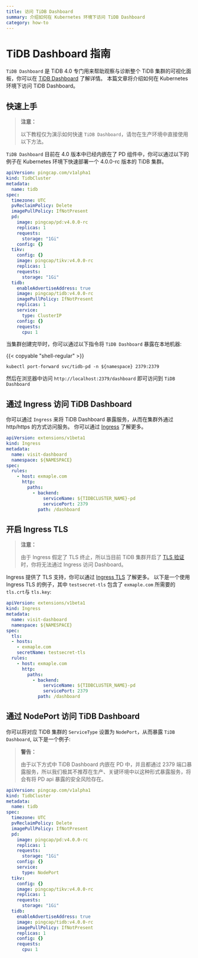 ```yaml
---
title: 访问 TiDB Dashboard
summary: 介绍如何在 Kubernetes 环境下访问 TiDB Dashboard
category: how-to
---
```


# TiDB Dashboard 指南

`TiDB Dashboard` 是 TiDB 4.0 专门用来帮助观察与诊断整个 TiDB 集群的可视化面板，你可以在 [TiDB Dashboard](https://github.com/pingcap-incubator/tidb-dashboard) 了解详情。 本篇文章将介绍如何在 Kubernetes 环境下访问 TiDB Dashboard。


## 快速上手

> **注意：**
>
> 以下教程仅为演示如何快速 `TiDB Dashboard`，请勿在生产环境中直接使用以下方法。 

`TiDB Dashboard` 目前在 4.0 版本中已经内嵌在了 PD 组件中，你可以通过以下的例子在 Kubernetes 环境下快速部署一个 4.0.0-rc 版本的 TiDB 集群。

```yaml
apiVersion: pingcap.com/v1alpha1
kind: TidbCluster
metadata:
  name: tidb
spec:
  timezone: UTC
  pvReclaimPolicy: Delete
  imagePullPolicy: IfNotPresent
  pd:
    image: pingcap/pd:v4.0.0-rc
    replicas: 1
    requests:
      storage: "1Gi"
    config: {}
  tikv:
    config: {}
    image: pingcap/tikv:v4.0.0-rc
    replicas: 1
    requests:
      storage: "1Gi"
  tidb:
    enableAdvertiseAddress: true
    image: pingcap/tidb:v4.0.0-rc
    imagePullPolicy: IfNotPresent
    replicas: 1
    service:
      type: ClusterIP
    config: {}
    requests:
      cpu: 1
```

当集群创建完毕时，你可以通过以下指令将 `TiDB Dashboard` 暴露在本地机器:

{{< copyable "shell-regular" >}}

```shell
kubectl port-forward svc/tidb-pd -n ${namespace} 2379:2379
```

然后在浏览器中访问 `http://localhost:2379/dashboard` 即可访问到 `TiDB Dashboard` 


## 通过 Ingress 访问 TiDB Dashboard

你可以通过 `Ingress` 来将 TiDB Dashboard 暴露服务，从而在集群外通过 http/https 的方式访问服务。 你可以通过 [Ingress](https://kubernetes.io/zh/docs/concepts/services-networking/ingress/) 了解更多。

```yaml
apiVersion: extensions/v1beta1
kind: Ingress
metadata:
  name: visit-dashboard
  namespace: ${NAMESPACE}
spec:
  rules:
    - host: exmaple.com
      http:
        paths:
          - backend:
              serviceName: ${TIDBCLUSTER_NAME}-pd
              servicePort: 2379
            path: /dashboard
```

## 开启 Ingress TLS

> **注意：**
>
> 由于 Ingress 假定了 TLS 终止，所以当目前 TiDB 集群开启了 [TLS 验证](enable-tls-between-components.md)时，你将无法通过 Ingress 访问 Dashboard。

Ingress 提供了 TLS 支持，你可以通过 [Ingress TLS](https://kubernetes.io/zh/docs/concepts/services-networking/ingress/#tls) 了解更多。 以下是一个使用 Ingress TLS 的例子，其中 `testsecret-tls` 包含了 `exmaple.com` 所需要的 `tls.crt`与 `tls.key`:

```yaml
apiVersion: extensions/v1beta1
kind: Ingress
metadata:
  name: visit-dashboard
  namespace: ${NAMESPACE}
spec:
  tls:
  - hosts:
    - exmaple.com
    secretName: testsecret-tls
  rules:
    - host: exmaple.com
      http:
        paths:
          - backend:
              serviceName: ${TIDBCLUSTER_NAME}-pd
              servicePort: 2379
            path: /dashboard
```

## 通过 NodePort 访问 TiDB Dashboard

你可以将对应 TiDB 集群的 `ServiceType` 设置为 `NodePort`，从而暴露 `TiDB Dashboard`, 以下是一个例子:

> **警告：**
>
> 由于以下方式中 TiDB Dashboard 内嵌在 PD 中，并且都通过 2379 端口暴露服务，所以我们极其不推荐在生产、关键环境中以这种形式暴露服务，将会有将 PD api 暴露的安全风险存在。

```yaml
apiVersion: pingcap.com/v1alpha1
kind: TidbCluster
metadata:
  name: tidb
spec:
  timezone: UTC
  pvReclaimPolicy: Delete
  imagePullPolicy: IfNotPresent
  pd:
    image: pingcap/pd:v4.0.0-rc
    replicas: 1
    requests:
      storage: "1Gi"
    config: {}
    service:
      type: NodePort
  tikv:
    config: {}
    image: pingcap/tikv:v4.0.0-rc
    replicas: 1
    requests:
      storage: "1Gi"
  tidb:
    enableAdvertiseAddress: true
    image: pingcap/tidb:v4.0.0-rc
    imagePullPolicy: IfNotPresent
    replicas: 1
    config: {}
    requests:
      cpu: 1
```
